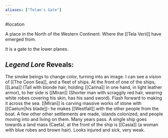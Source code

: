```yaml
---
aliases: ["Telam's Gate"]
---
```

#location 

A place in the North of the Western Continent. Where the [[Tela Verii]] have emerged from.

It is a gate to the lower planes.


## *Legend Lore* Reveals:
The smoke beings to change color, turning into an image. I can see a vision of [[The Ceon Sea]], and a fleet of ships. At the front of one of the ships, [[Lana]] (Tall with blonde hair, holding [[Carina]] in one hand, in light leather armor), to her side is [[Miran]] (Shorter man with scraggily red hair, wearing white robes covering his skin, has his sand sword). Flash forward to making it across the sea. [[Miran]] is carving massive works of stone with [[Caelum|his blade]]- he makes [[Westfall]] with the other people from the boat. A few other other settlements are made, islands colonized, and people moving into and living on them. Many years pass. A single ship goes towards a land mass (Caeta), at the front of the ship is [[Casia]] (a woman with blue robes and brown hair). Looks injured and sick, very weak.